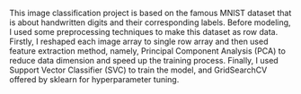 This image classification project is based on the famous MNIST dataset that is about handwritten digits and their corresponding labels. Before modeling, I used some preprocessing techniques to make this dataset as row data. Firstly, I reshaped each image array to single row array and then used feature extraction method, namely, Principal Component Analysis (PCA) to reduce data dimension and speed up the training process. Finally, I used Support Vector Classifier (SVC) to train the model, and GridSearchCV offered by sklearn for hyperparameter tuning.

